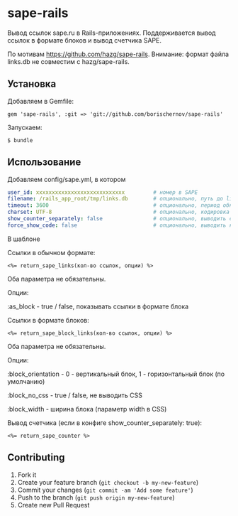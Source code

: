 # sape-rails

Вывод ссылок sape.ru в Rails-приложениях. 
Поддерживается вывод ссылок в формате блоков и вывод счетчика SAPE.

По мотивам https://github.com/hazg/sape-rails.
Внимание: формат файла links.db не совместим с hazg/sape-rails. 


## Установка

Добавляем в Gemfile:

    gem 'sape-rails', :git => 'git://github.com/borischernov/sape-rails'

Запускаем:

    $ bundle

## Использование
  
Добавляем config/sape.yml, в котором

```yml
user_id: xxxxxxxxxxxxxxxxxxxxxxxxxxxx         # номер в SAPE
filename: /rails_app_root/tmp/links.db        # опционально, путь до links.db
timeout: 3600								  # опционально, период обновления links.db, в секундах 
charset: UTF-8								  # опционально, кодировка
show_counter_separately: false				  # опционально, выводить счетчик отдельно от ссылок
force_show_code: false 						  # опционально, выводить код SAPE даже при отсутствии ссылок
```

В шаблоне

Ссылки в обычном формате:

```erb  
<%= return_sape_links(кол-во ссылок, опции) %>  
```
Оба параметра не обязательны.

Oпции:

:as_block - true / false, показывать ссылки в формате блока


Ссылки в формате блоков:

```erb  
<%= return_sape_block_links(кол-во ссылок, опции) %>  
```

Оба параметра не обязательны.

Oпции:

:block_orientation - 	0 - вертикальный блок, 1 - горизонтальный блок (по умолчанию)

:block_no_css 	   - 	true / false, не выводить CSS

:block_width	   -	ширина блока (параметр width в CSS)


Вывод счетчика (если в конфиге show_counter_separately: true):
```erb  
<%= return_sape_counter %>  
```



## Contributing

1. Fork it
2. Create your feature branch (`git checkout -b my-new-feature`)
3. Commit your changes (`git commit -am 'Add some feature'`)
4. Push to the branch (`git push origin my-new-feature`)
5. Create new Pull Request

